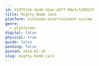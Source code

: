 ```yaml
---
id: 42d757ab-dedd-42ae-a8f7-08efc5299237
title: Mighty Bomb Jack
platform: nintendo-entertainment-system
genre:
  - platformer
digital: false
physical: true
guide: false
pending: false
posted: 2014-02-10
slug: mighty-bomb-jack
---
```

